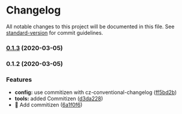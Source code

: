 # Changelog

All notable changes to this project will be documented in this file. See [standard-version](https://github.com/conventional-changelog/standard-version) for commit guidelines.

### [0.1.3](https://github.com/ICodeMyOwnLife/frontend-tricks/compare/v0.1.2...v0.1.3) (2020-03-05)

### 0.1.2 (2020-03-05)

### Features

- **config:** use commitizen with cz-conventional-changelog ([ff5bd2b](https://github.com/ICodeMyOwnLife/frontend-tricks/commit/ff5bd2b23dfe436d599e1e5cdd647707f7a22053))
- **tools:** added Commitizen ([d3da228](https://github.com/ICodeMyOwnLife/frontend-tricks/commit/d3da2280fd5fed163246721f06b30839cc37622b))
- 🎸 Add commitizen ([6a1f0f6](https://github.com/ICodeMyOwnLife/frontend-tricks/commit/6a1f0f6367bb510446f2dc08b9a7eab0cf14288d))
